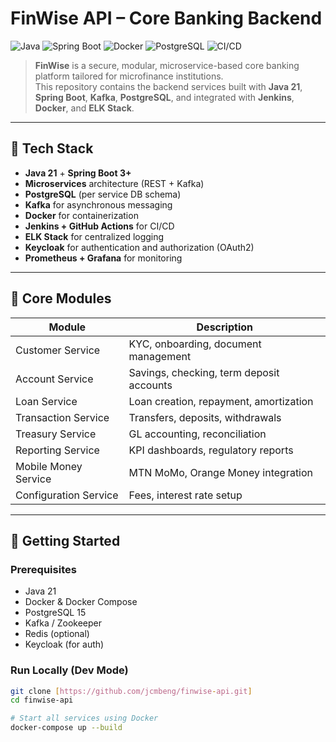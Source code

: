 # FinWise API – Core Banking Backend

![Java](https://img.shields.io/badge/Java-21-blue.svg)
![Spring Boot](https://img.shields.io/badge/Spring%20Boot-3.x-green.svg)
![Docker](https://img.shields.io/badge/Docker-enabled-blue)
![PostgreSQL](https://img.shields.io/badge/PostgreSQL-15.x-blue.svg)
![CI/CD](https://img.shields.io/badge/CI/CD-GitHub%20Actions%20%26%20Jenkins-green)

> **FinWise** is a secure, modular, microservice-based core banking platform tailored for microfinance institutions.  
> This repository contains the backend services built with **Java 21**, **Spring Boot**, **Kafka**, **PostgreSQL**, and integrated with **Jenkins**, **Docker**, and **ELK Stack**.

---

## 🧱 Tech Stack

- **Java 21** + **Spring Boot 3+**
- **Microservices** architecture (REST + Kafka)
- **PostgreSQL** (per service DB schema)
- **Kafka** for asynchronous messaging
- **Docker** for containerization
- **Jenkins + GitHub Actions** for CI/CD
- **ELK Stack** for centralized logging
- **Keycloak** for authentication and authorization (OAuth2)
- **Prometheus + Grafana** for monitoring

---

## 🧩 Core Modules

| Module                 | Description                                     |
|------------------------|-------------------------------------------------|
| Customer Service       | KYC, onboarding, document management            |
| Account Service        | Savings, checking, term deposit accounts       |
| Loan Service           | Loan creation, repayment, amortization         |
| Transaction Service    | Transfers, deposits, withdrawals                |
| Treasury Service       | GL accounting, reconciliation                   |
| Reporting Service      | KPI dashboards, regulatory reports              |
| Mobile Money Service   | MTN MoMo, Orange Money integration              |
| Configuration Service  | Fees, interest rate setup                       |

---

## 🚀 Getting Started

### Prerequisites

- Java 21
- Docker & Docker Compose
- PostgreSQL 15
- Kafka / Zookeeper
- Redis (optional)
- Keycloak (for auth)

### Run Locally (Dev Mode)

```bash
git clone [https://github.com/jcmbeng/finwise-api.git]
cd finwise-api

# Start all services using Docker
docker-compose up --build
